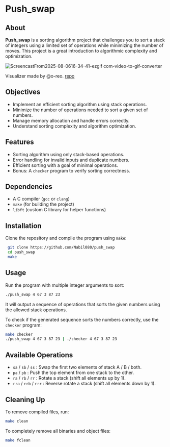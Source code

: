 # Push_swap

## About

**Push_swap** is a sorting algorithm project that challenges you to sort a stack of integers using a limited set of operations while minimizing the number of moves. This project is a great introduction to algorithmic complexity and optimization.

![ScreencastFrom2025-08-0616-34-41-ezgif com-video-to-gif-converter](https://github.com/user-attachments/assets/a69e9db2-38ba-42c3-80a4-4bba44c09952)

Visualizer made by @o-reo. [repo](https://github.com/o-reo/push_swap_visualizer)


## Objectives

- Implement an efficient sorting algorithm using stack operations.
- Minimize the number of operations needed to sort a given set of numbers.
- Manage memory allocation and handle errors correctly.
- Understand sorting complexity and algorithm optimization.

## Features

- Sorting algorithm using only stack-based operations.
- Error handling for invalid inputs and duplicate numbers.
- Efficient sorting with a goal of minimal operations.
- Bonus: A `checker` program to verify sorting correctness.

## Dependencies

- A C compiler (`gcc` or `clang`)
- `make` (for building the project)
- `libft` (custom C library for helper functions)

## Installation

Clone the repository and compile the program using `make`:

```sh
 git clone https://github.com/Nabil080/push_swap
 cd push_swap
 make
```

## Usage

Run the program with multiple integer arguments to sort:

```sh
./push_swap 4 67 3 87 23
```

It will output a sequence of operations that sorts the given numbers using the allowed stack operations.

To check if the generated sequence sorts the numbers correctly, use the `checker` program:

```sh
make checker
./push_swap 4 67 3 87 23 | ./checker 4 67 3 87 23
```

## Available Operations

- `sa` / `sb` / `ss` : Swap the first two elements of stack A / B / both.
- `pa` / `pb` : Push the top element from one stack to the other.
- `ra` / `rb` / `rr` : Rotate a stack (shift all elements up by 1).
- `rra` / `rrb` / `rrr` : Reverse rotate a stack (shift all elements down by 1).

## Cleaning Up

To remove compiled files, run:

```sh
make clean
```

To completely remove all binaries and object files:

```sh
make fclean
```
